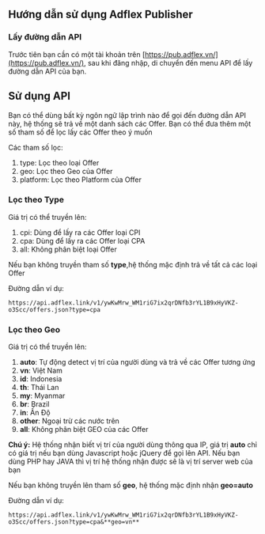 ## Hướng dẫn sử dụng Adflex Publisher
### Lấy đường dẫn API 
Trước tiên bạn cần có một tài khoản trên [https://pub.adflex.vn/](https://pub.adflex.vn/), sau khi đăng nhập, di chuyển đến menu API để lấy đường dẫn API của bạn.
## Sử dụng API
Bạn có thể dùng bất kỳ ngôn ngữ lập trình nào để gọi đến đường dẫn API này, hệ thống sẽ trả về một danh sách các Offer. Bạn có thể đưa thêm một số tham số để lọc lấy các Offer theo ý muốn

Các tham số lọc:
1. type: Lọc theo loại Offer
2. geo: Lọc theo Geo của Offer 
3. platform: Lọc theo Platform của Offer

### Lọc theo Type
Giá trị có thể truyền lên:
1. cpi: Dùng để lấy ra các Offer loại CPI 
2. cpa: Dùng để lấy ra các Offer loại CPA 
3. all: Không phân biệt loại Offer

Nếu bạn không truyền tham số **type**,hệ thống mặc định trả về tất cả các loại Offer

Đường dẫn ví dụ:

`https://api.adflex.link/v1/ywKwMrw_WM1riG7ix2qrDNfb3rYL1B9xHyVKZ-o3Scc/offers.json?type=cpa`
### Lọc theo Geo
Giá trị có thể truyền lên:
1. **auto**: Tự động detect vị trí của người dùng và trả về các Offer tương ứng
2. **vn**: Việt Nam
3. **id**: Indonesia
4. **th**: Thái Lan 
5. **my**: Myanmar 
6. **br**: Brazil 
7. **in**: Ấn Độ 
8. **other**: Ngoại trừ các nước trên 
9. **all**: Không phân biệt GEO của các Offer 

**Chú ý:** Hệ thống nhận biết vị trí của người dùng thông qua IP, giá trị **auto** chỉ có giá trị nếu bạn dùng Javascript hoặc jQuery để gọi lên API. Nếu bạn dùng PHP hay JAVA thì vị trí hệ thống nhận được sẽ là vị trí server web của bạn

Nếu bạn không truyền lên tham số **geo**, hệ thống mặc định nhận **geo=auto**

Đường dẫn ví dụ:

`https://api.adflex.link/v1/ywKwMrw_WM1riG7ix2qrDNfb3rYL1B9xHyVKZ-o3Scc/offers.json?type=cpa&**geo=vn**`
